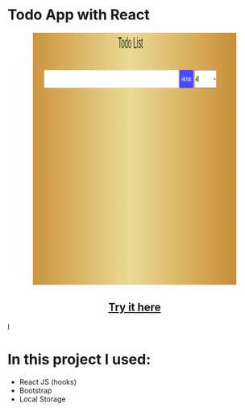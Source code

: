 # Todo App with React


<p align = "center">
  <img src= 'https://github.com/muhammadawwad9/TodoApp_React/blob/master/img/todo.png' width="80%" height="500" />
   <h2 align="center"><a href='https://boring-brown-27c37c.netlify.app/'>Try it here</a></h2>
</p>

l

# In this project I used:

- React JS (hooks)
- Bootstrap
- Local Storage

